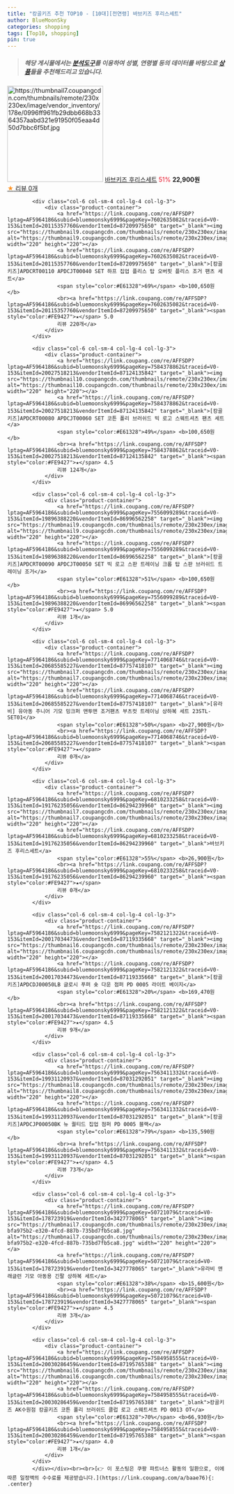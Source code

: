 ```yaml
---
title: "캉골키즈 추천 TOP10 - [10대][전연령] 바브키즈 후리스세트"
author: BlueMoonSky
categories: shopping
tags: [Top10, shopping]
pin: true
---
```


> ##### 해당 게시물에서는 [**분석도구**](https://itemscout.io/)를 이용하여 **성별**, **연령별** 등의 데이터를 바탕으로 [**상품**](https://link.coupang.com/a/baae76)들을 추천해드리고 있습니다.
<div class="container"><div class="row">
            <div class="col-6 col-sm-4 col-lg-4 col-lg-3">
                <div class="product-container">
                    <a href="https://link.coupang.com/re/AFFSDP?lptag=AF5964186&subid=bluemoonsky6999&pageKey=6810233258&traceid=V0-153&itemId=16107784671&vendorItemId=84476525152" target="_blank"><img src="https://thumbnail7.coupangcdn.com/thumbnails/remote/230x230ex/image/vendor_inventory/178e/0996ff961fb29dbb668b3364357aabd321e91950f05eaa4d50d7bbc6f5bf.jpg" alt="https://thumbnail7.coupangcdn.com/thumbnails/remote/230x230ex/image/vendor_inventory/178e/0996ff961fb29dbb668b3364357aabd321e91950f05eaa4d50d7bbc6f5bf.jpg" width="220" height="220"></a>
                    <a href="https://link.coupang.com/re/AFFSDP?lptag=AF5964186&subid=bluemoonsky6999&pageKey=6810233258&traceid=V0-153&itemId=16107784671&vendorItemId=84476525152" target="_blank">바브키즈 후리스세트</a>
                    <span style="color:#E61328">51%</span> <b>22,900원</b>
                    <br><a href="https://link.coupang.com/re/AFFSDP?lptag=AF5964186&subid=bluemoonsky6999&pageKey=6810233258&traceid=V0-153&itemId=16107784671&vendorItemId=84476525152" target="_blank"><span style="color:#FE9427">★</span> 
                    리뷰 0개</a>
                </div>
            </div>
            
            <div class="col-6 col-sm-4 col-lg-4 col-lg-3">
                <div class="product-container">
                    <a href="https://link.coupang.com/re/AFFSDP?lptag=AF5964186&subid=bluemoonsky6999&pageKey=7602635082&traceid=V0-153&itemId=20115357760&vendorItemId=87209975650" target="_blank"><img src="https://thumbnail9.coupangcdn.com/thumbnails/remote/230x230ex/image/vendor_inventory/b02e/89ce6bb7c714390cf14c3280a5f920910f7a3c660565ec3ad9d40e3e3be5.jpg" alt="https://thumbnail9.coupangcdn.com/thumbnails/remote/230x230ex/image/vendor_inventory/b02e/89ce6bb7c714390cf14c3280a5f920910f7a3c660565ec3ad9d40e3e3be5.jpg" width="220" height="220"></a>
                    <a href="https://link.coupang.com/re/AFFSDP?lptag=AF5964186&subid=bluemoonsky6999&pageKey=7602635082&traceid=V0-153&itemId=20115357760&vendorItemId=87209975650" target="_blank">[캉골키즈]APDCRT00110 APDCJT00040 SET 하프 집업 플리스 탑 오버핏 플리스 조거 팬츠 세트</a>
                    <span style="color:#E61328">69%</span> <b>100,650원</b>
                    <br><a href="https://link.coupang.com/re/AFFSDP?lptag=AF5964186&subid=bluemoonsky6999&pageKey=7602635082&traceid=V0-153&itemId=20115357760&vendorItemId=87209975650" target="_blank"><span style="color:#FE9427">★</span> 5.0
                    리뷰 220개</a>
                </div>
            </div>
            
            <div class="col-6 col-sm-4 col-lg-4 col-lg-3">
                <div class="product-container">
                    <a href="https://link.coupang.com/re/AFFSDP?lptag=AF5964186&subid=bluemoonsky6999&pageKey=7584378862&traceid=V0-153&itemId=20027518213&vendorItemId=87124135842" target="_blank"><img src="https://thumbnail10.coupangcdn.com/thumbnails/remote/230x230ex/image/vendor_inventory/7164/962772da515027bd6c708b1511456de326d6192b3281ea6545e7a20e4e89.jpg" alt="https://thumbnail10.coupangcdn.com/thumbnails/remote/230x230ex/image/vendor_inventory/7164/962772da515027bd6c708b1511456de326d6192b3281ea6545e7a20e4e89.jpg" width="220" height="220"></a>
                    <a href="https://link.coupang.com/re/AFFSDP?lptag=AF5964186&subid=bluemoonsky6999&pageKey=7584378862&traceid=V0-153&itemId=20027518213&vendorItemId=87124135842" target="_blank">[캉골키즈]APDCRT00080 APDCJT00060 SET 코튼 폴리 브러쉬드 빅 로고 스웨트셔츠 팬츠 세트</a>
                    <span style="color:#E61328">49%</span> <b>100,650원</b>
                    <br><a href="https://link.coupang.com/re/AFFSDP?lptag=AF5964186&subid=bluemoonsky6999&pageKey=7584378862&traceid=V0-153&itemId=20027518213&vendorItemId=87124135842" target="_blank"><span style="color:#FE9427">★</span> 4.5
                    리뷰 124개</a>
                </div>
            </div>
            
            <div class="col-6 col-sm-4 col-lg-4 col-lg-3">
                <div class="product-container">
                    <a href="https://link.coupang.com/re/AFFSDP?lptag=AF5964186&subid=bluemoonsky6999&pageKey=7556099289&traceid=V0-153&itemId=19896388220&vendorItemId=86996562258" target="_blank"><img src="https://thumbnail9.coupangcdn.com/thumbnails/remote/230x230ex/image/vendor_inventory/36e7/892fd41bec8edc4b7e23e460f3a7840bf53427db55f577691a75a5b160cf.jpg" alt="https://thumbnail9.coupangcdn.com/thumbnails/remote/230x230ex/image/vendor_inventory/36e7/892fd41bec8edc4b7e23e460f3a7840bf53427db55f577691a75a5b160cf.jpg" width="220" height="220"></a>
                    <a href="https://link.coupang.com/re/AFFSDP?lptag=AF5964186&subid=bluemoonsky6999&pageKey=7556099289&traceid=V0-153&itemId=19896388220&vendorItemId=86996562258" target="_blank">[캉골키즈]APDCRT00090 APDCJT00050 SET 빅 로고 스판 트레이닝 크롭 탑 스판 브러쉬드 트레이닝 조거</a>
                    <span style="color:#E61328">51%</span> <b>100,650원</b>
                    <br><a href="https://link.coupang.com/re/AFFSDP?lptag=AF5964186&subid=bluemoonsky6999&pageKey=7556099289&traceid=V0-153&itemId=19896388220&vendorItemId=86996562258" target="_blank"><span style="color:#FE9427">★</span> 5.0
                    리뷰 1개</a>
                </div>
            </div>
            
            <div class="col-6 col-sm-4 col-lg-4 col-lg-3">
                <div class="product-container">
                    <a href="https://link.coupang.com/re/AFFSDP?lptag=AF5964186&subid=bluemoonsky6999&pageKey=7714068746&traceid=V0-153&itemId=20685585227&vendorItemId=87757418107" target="_blank"><img src="https://thumbnail7.coupangcdn.com/thumbnails/remote/230x230ex/image/vendor_inventory/9f0a/7201cf626f55e59df0765e3764905341101cf6987667ac9ad185ada0e608.jpg" alt="https://thumbnail7.coupangcdn.com/thumbnails/remote/230x230ex/image/vendor_inventory/9f0a/7201cf626f55e59df0765e3764905341101cf6987667ac9ad185ada0e608.jpg" width="220" height="220"></a>
                    <a href="https://link.coupang.com/re/AFFSDP?lptag=AF5964186&subid=bluemoonsky6999&pageKey=7714068746&traceid=V0-153&itemId=20685585227&vendorItemId=87757418107" target="_blank">[유라비] 유아동 주니어 기모 밍크퍼 맨투맨 조거팬츠 부츠컷 트레이닝 상하복 세트 23STL-SET01</a>
                    <span style="color:#E61328">50%</span> <b>27,900원</b>
                    <br><a href="https://link.coupang.com/re/AFFSDP?lptag=AF5964186&subid=bluemoonsky6999&pageKey=7714068746&traceid=V0-153&itemId=20685585227&vendorItemId=87757418107" target="_blank"><span style="color:#FE9427">★</span> 
                    리뷰 0개</a>
                </div>
            </div>
            
            <div class="col-6 col-sm-4 col-lg-4 col-lg-3">
                <div class="product-container">
                    <a href="https://link.coupang.com/re/AFFSDP?lptag=AF5964186&subid=bluemoonsky6999&pageKey=6810233258&traceid=V0-153&itemId=19176235056&vendorItemId=86294239960" target="_blank"><img src="https://thumbnail7.coupangcdn.com/thumbnails/remote/230x230ex/image/vendor_inventory/c0c0/b367c1e848e4757e727ad5b1dfc8f5d2696fcfe9fb6bf588df691ccd5598.jpg" alt="https://thumbnail7.coupangcdn.com/thumbnails/remote/230x230ex/image/vendor_inventory/c0c0/b367c1e848e4757e727ad5b1dfc8f5d2696fcfe9fb6bf588df691ccd5598.jpg" width="220" height="220"></a>
                    <a href="https://link.coupang.com/re/AFFSDP?lptag=AF5964186&subid=bluemoonsky6999&pageKey=6810233258&traceid=V0-153&itemId=19176235056&vendorItemId=86294239960" target="_blank">바브키즈 후리스세트</a>
                    <span style="color:#E61328">55%</span> <b>26,900원</b>
                    <br><a href="https://link.coupang.com/re/AFFSDP?lptag=AF5964186&subid=bluemoonsky6999&pageKey=6810233258&traceid=V0-153&itemId=19176235056&vendorItemId=86294239960" target="_blank"><span style="color:#FE9427">★</span> 
                    리뷰 0개</a>
                </div>
            </div>
            
            <div class="col-6 col-sm-4 col-lg-4 col-lg-3">
                <div class="product-container">
                    <a href="https://link.coupang.com/re/AFFSDP?lptag=AF5964186&subid=bluemoonsky6999&pageKey=7582121322&traceid=V0-153&itemId=20017034473&vendorItemId=87119335668" target="_blank"><img src="https://thumbnail6.coupangcdn.com/thumbnails/remote/230x230ex/image/vendor_inventory/3769/cbb82dccd3e9386b0f21a646c3517d69ff4dbc6bb2db59f2fe2a14f9a8e5.jpg" alt="https://thumbnail6.coupangcdn.com/thumbnails/remote/230x230ex/image/vendor_inventory/3769/cbb82dccd3e9386b0f21a646c3517d69ff4dbc6bb2db59f2fe2a14f9a8e5.jpg" width="220" height="220"></a>
                    <a href="https://link.coupang.com/re/AFFSDP?lptag=AF5964186&subid=bluemoonsky6999&pageKey=7582121322&traceid=V0-153&itemId=20017034473&vendorItemId=87119335668" target="_blank">[캉골키즈]APDCDJ00050LB 글로시 푸퍼 숏 다운 점퍼 PD 0005 라이트 베이지</a>
                    <span style="color:#E61328">20%</span> <b>169,470원</b>
                    <br><a href="https://link.coupang.com/re/AFFSDP?lptag=AF5964186&subid=bluemoonsky6999&pageKey=7582121322&traceid=V0-153&itemId=20017034473&vendorItemId=87119335668" target="_blank"><span style="color:#FE9427">★</span> 4.5
                    리뷰 9개</a>
                </div>
            </div>
            
            <div class="col-6 col-sm-4 col-lg-4 col-lg-3">
                <div class="product-container">
                    <a href="https://link.coupang.com/re/AFFSDP?lptag=AF5964186&subid=bluemoonsky6999&pageKey=7563411332&traceid=V0-153&itemId=19931120937&vendorItemId=87031292051" target="_blank"><img src="https://thumbnail8.coupangcdn.com/thumbnails/remote/230x230ex/image/vendor_inventory/8941/133614f3e5fe4190d424c0bc45c9258b83a74ee75c24a96b2503c95f84de.jpg" alt="https://thumbnail8.coupangcdn.com/thumbnails/remote/230x230ex/image/vendor_inventory/8941/133614f3e5fe4190d424c0bc45c9258b83a74ee75c24a96b2503c95f84de.jpg" width="220" height="220"></a>
                    <a href="https://link.coupang.com/re/AFFSDP?lptag=AF5964186&subid=bluemoonsky6999&pageKey=7563411332&traceid=V0-153&itemId=19931120937&vendorItemId=87031292051" target="_blank">[캉골키즈]APDCJP00050BK 뉴 퀄티드 집업 점퍼 PD 0005 블랙</a>
                    <span style="color:#E61328">79%</span> <b>135,590원</b>
                    <br><a href="https://link.coupang.com/re/AFFSDP?lptag=AF5964186&subid=bluemoonsky6999&pageKey=7563411332&traceid=V0-153&itemId=19931120937&vendorItemId=87031292051" target="_blank"><span style="color:#FE9427">★</span> 4.5
                    리뷰 73개</a>
                </div>
            </div>
            
            <div class="col-6 col-sm-4 col-lg-4 col-lg-3">
                <div class="product-container">
                    <a href="https://link.coupang.com/re/AFFSDP?lptag=AF5964186&subid=bluemoonsky6999&pageKey=50721079&traceid=V0-153&itemId=178723919&vendorItemId=3427778065" target="_blank"><img src="https://thumbnail7.coupangcdn.com/thumbnails/remote/230x230ex/image/retail/images/424022402106648-bfa975b2-e320-4fcd-887b-735bd7fb5ca8.jpg" alt="https://thumbnail7.coupangcdn.com/thumbnails/remote/230x230ex/image/retail/images/424022402106648-bfa975b2-e320-4fcd-887b-735bd7fb5ca8.jpg" width="220" height="220"></a>
                    <a href="https://link.coupang.com/re/AFFSDP?lptag=AF5964186&subid=bluemoonsky6999&pageKey=50721079&traceid=V0-153&itemId=178723919&vendorItemId=3427778065" target="_blank">유라비 앤 래글런 기모 아동용 긴팔 상하복 세트</a>
                    <span style="color:#E61328">38%</span> <b>15,600원</b>
                    <br><a href="https://link.coupang.com/re/AFFSDP?lptag=AF5964186&subid=bluemoonsky6999&pageKey=50721079&traceid=V0-153&itemId=178723919&vendorItemId=3427778065" target="_blank"><span style="color:#FE9427">★</span> 4.5
                    리뷰 3개</a>
                </div>
            </div>
            
            <div class="col-6 col-sm-4 col-lg-4 col-lg-3">
                <div class="product-container">
                    <a href="https://link.coupang.com/re/AFFSDP?lptag=AF5964186&subid=bluemoonsky6999&pageKey=7584958555&traceid=V0-153&itemId=20030286459&vendorItemId=87195765388" target="_blank"><img src="https://thumbnail6.coupangcdn.com/thumbnails/remote/230x230ex/image/vendor_inventory/9002/80d624d8ffa9d9c9c908b117d6eea92a645851e92cded97ee4cceb63d20a.jpg" alt="https://thumbnail6.coupangcdn.com/thumbnails/remote/230x230ex/image/vendor_inventory/9002/80d624d8ffa9d9c9c908b117d6eea92a645851e92cded97ee4cceb63d20a.jpg" width="220" height="220"></a>
                    <a href="https://link.coupang.com/re/AFFSDP?lptag=AF5964186&subid=bluemoonsky6999&pageKey=7584958555&traceid=V0-153&itemId=20030286459&vendorItemId=87195765388" target="_blank">캉골키즈 AK수원점 캉골키즈 코튼 폴리 브러쉬드 클럽 로고 스웨트셔츠 PD 0013 OT</a>
                    <span style="color:#E61328">70%</span> <b>66,930원</b>
                    <br><a href="https://link.coupang.com/re/AFFSDP?lptag=AF5964186&subid=bluemoonsky6999&pageKey=7584958555&traceid=V0-153&itemId=20030286459&vendorItemId=87195765388" target="_blank"><span style="color:#FE9427">★</span> 4.0
                    리뷰 1개</a>
                </div>
            </div>
            </div></div><br><br>[👉 이 포스팅은 쿠팡 파트너스 활동의 일환으로, 이에 따른 일정액의 수수료를 제공받습니다.](https://link.coupang.com/a/baae76){: .center}